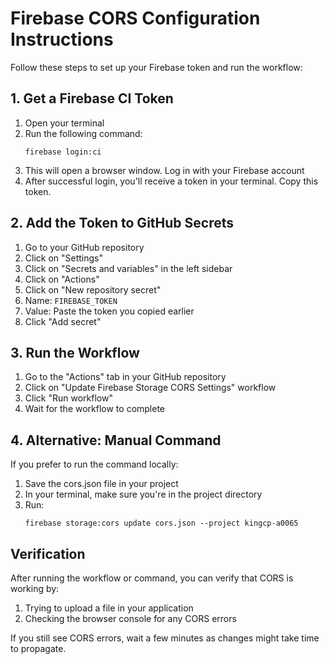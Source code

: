 # Firebase CORS Configuration Instructions

Follow these steps to set up your Firebase token and run the workflow:

## 1. Get a Firebase CI Token

1. Open your terminal
2. Run the following command:
   ```
   firebase login:ci
   ```
3. This will open a browser window. Log in with your Firebase account
4. After successful login, you'll receive a token in your terminal. Copy this token.

## 2. Add the Token to GitHub Secrets

1. Go to your GitHub repository
2. Click on "Settings"
3. Click on "Secrets and variables" in the left sidebar
4. Click on "Actions"
5. Click on "New repository secret"
6. Name: `FIREBASE_TOKEN`
7. Value: Paste the token you copied earlier
8. Click "Add secret"

## 3. Run the Workflow

1. Go to the "Actions" tab in your GitHub repository
2. Click on "Update Firebase Storage CORS Settings" workflow
3. Click "Run workflow"
4. Wait for the workflow to complete

## 4. Alternative: Manual Command

If you prefer to run the command locally:

1. Save the cors.json file in your project
2. In your terminal, make sure you're in the project directory
3. Run:
   ```
   firebase storage:cors update cors.json --project kingcp-a0065
   ```

## Verification

After running the workflow or command, you can verify that CORS is working by:

1. Trying to upload a file in your application
2. Checking the browser console for any CORS errors

If you still see CORS errors, wait a few minutes as changes might take time to propagate. 